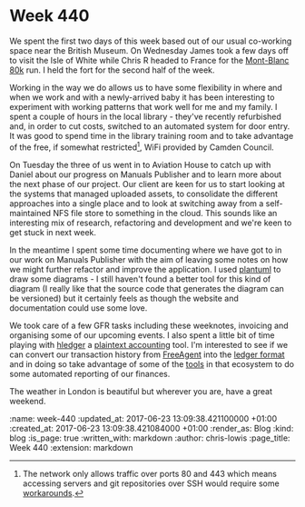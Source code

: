 Week 440
========

We spent the first two days of this week based out of our usual
co-working space near the British Museum. On Wednesday James took a
few days off to visit the Isle of White while Chris R headed to France
for the [Mont-Blanc 80k](http://www.montblancmarathon.net/en/home)
run. I held the fort for the second half of the week.

Working in the way we do allows us to have some flexibility in where
and when we work and with a newly-arrived baby it has been interesting
to experiment with working patterns that work well for me and my
family. I spent a couple of hours in the local library - they've
recently refurbished and, in order to cut costs, switched to an
automated system for door entry. It was good to spend time in the
library training room and to take advantage of the free, if somewhat
restricted[^1], WiFi provided by Camden Council.

On Tuesday the three of us went in to Aviation House to catch up with
Daniel about our progress on Manuals Publisher and to learn more about
the next phase of our project. Our client are keen for us to start
looking at the systems that managed uploaded assets, to consolidate
the different approaches into a single place and to look at switching
away from a self-maintained NFS file store to something in the
cloud. This sounds like an interesting mix of research, refactoring
and development and we're keen to get stuck in next week.

In the meantime I spent some time documenting where we have got to in
our work on Manuals Publisher with the aim of leaving some notes on
how we might further refactor and improve the application. I
used [plantuml](http://plantuml.com/) to draw some diagrams - I still
haven't found a better tool for this kind of diagram (I really like
that the source code that generates the diagram can be versioned) but
it certainly feels as though the website and documentation could use
some love.

We took care of a few GFR tasks including these weeknotes, invoicing
and organising some of our upcoming events. I also spent a little bit
of time playing with [hledger](http://hledger.org/)
a [plaintext accounting](http://plaintextaccounting.org/) tool. I'm
interested to see if we can convert our transaction history
from [FreeAgent](freeagent.com) into
the
[ledger format](http://hledger.org/step-by-step.html#basic-data-entry-reporting) and
in doing so take advantage of some of
the [tools](http://plaintextaccounting.org/#related-tools) in that
ecosystem to do some automated reporting of our finances.

The weather in London is beautiful but wherever you are, have a
great weekend.

[^1]: The network only allows traffic over ports 80 and 443 which means accessing servers and git repositories over SSH would require some [workarounds](https://unix.stackexchange.com/questions/190490/how-to-use-ssh-over-http-or-https).

:name: week-440
:updated_at: 2017-06-23 13:09:38.421100000 +01:00
:created_at: 2017-06-23 13:09:38.421084000 +01:00
:render_as: Blog
:kind: blog
:is_page: true
:written_with: markdown
:author: chris-lowis
:page_title: Week 440
:extension: markdown
